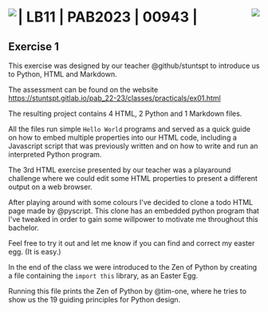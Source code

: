 # <img align="right" width="" height="" src="https://stuntspt.gitlab.io/pab_22-23/classes/presentation_assets/python_logo.png">
# <img align="left" width="" height="" src="https://stuntspt.gitlab.io/pab_22-23/classes/presentation_assets/logo-ESTB.png">
#
#
#
#
# | LB11 | PAB2023 | 00943 |
## Exercise 1

This exercise was designed by our teacher @github/stuntspt to introduce us to Python, HTML and Markdown.

The assessment can be found on the website https://stuntspt.gitlab.io/pab_22-23/classes/practicals/ex01.html

The resulting project contains 4 HTML, 2 Python and 1 Markdown files.

All the files run simple ```Hello World``` programs and served as a quick guide on how to embed multiple properties
into our HTML code, including a Javascript script that was previously written and on how to write and run an interpreted
Python program.

The 3rd HTML exercise presented by our teacher was a playaround challenge where we could
edit some HTML properties to present a different output on a web browser.

After playing around with some colours I've decided to clone a todo HTML page made by @pyscript.
This clone has an embedded python program that I've tweaked in order to gain some willpower to motivate me throughout
this bachelor.

Feel free to try it out and let me know if you can find and correct my easter egg. (It is easy.)

In the end of the class we were introduced to the Zen of Python by creating a file containing 
the ```import this``` library, as an Easter Egg.

Running this file prints the Zen of Python by @tim-one, where he tries to show us the 19 guiding principles
for Python design.
